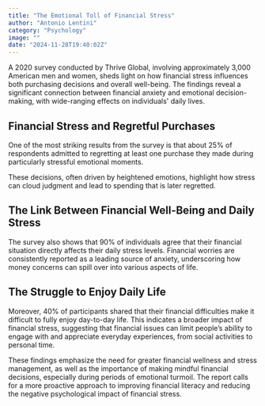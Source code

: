 ```yaml
---
title: "The Emotional Toll of Financial Stress"
author: "Antonio Lentini"
category: "Psychology"
image: ""
date: "2024-11-28T19:40:02Z"
---
```


A 2020 survey conducted by Thrive Global, involving approximately 3,000 American men and women, sheds light on how financial stress influences both purchasing decisions and overall well-being. The findings reveal a significant connection between financial anxiety and emotional decision-making, with wide-ranging effects on individuals' daily lives.

## Financial Stress and Regretful Purchases

One of the most striking results from the survey is that about 25% of respondents admitted to regretting at least one purchase they made during particularly stressful emotional moments. 

These decisions, often driven by heightened emotions, highlight how stress can cloud judgment and lead to spending that is later regretted.

## The Link Between Financial Well-Being and Daily Stress

The survey also shows that 90% of individuals agree that their financial situation directly affects their daily stress levels. Financial worries are consistently reported as a leading source of anxiety, underscoring how money concerns can spill over into various aspects of life.

## The Struggle to Enjoy Daily Life

Moreover, 40% of participants shared that their financial difficulties make it difficult to fully enjoy day-to-day life. 
This indicates a broader impact of financial stress, suggesting that financial issues can limit people’s ability to engage with and appreciate everyday experiences, from social activities to personal time.

These findings emphasize the need for greater financial wellness and stress management, as well as the importance of making mindful financial decisions, especially during periods of emotional turmoil. 
The report calls for a more proactive approach to improving financial literacy and reducing the negative psychological impact of financial stress.

